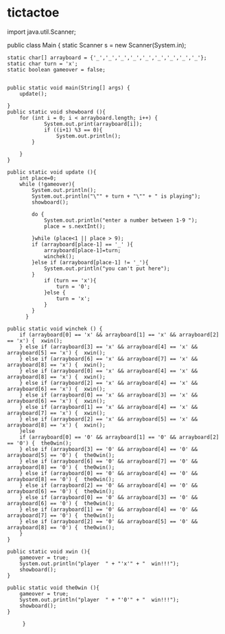 # tictactoe 


import java.util.Scanner;

public class Main {
    static Scanner s = new Scanner(System.in);

    static char[] arrayboard = {'_','_','_','_','_','_','_','_','_'};
    static char turn = 'x';
    static boolean gameover = false;


    public static void main(String[] args) {
        update();

    }
    public static void showboard (){
        for (int i = 0; i < arrayboard.length; i++) {
                System.out.print(arrayboard[i]);
                if ((i+1) %3 == 0){
                    System.out.println();
            }

        }
    }

    public static void update (){
        int place=0;
        while (!gameover){
            System.out.println();
            System.out.println("\"" + turn + "\"" + " is playing");
            showboard();

            do {
                System.out.println("enter a number between 1-9 ");
                place = s.nextInt();

            }while (place<1 || place > 9);
            if (arrayboard[place-1] == '_' ){
                arrayboard[place-1]=turn;
                winchek();
            }else if (arrayboard[place-1] != '_'){
                System.out.println("you can't put here");
            }
                if (turn == 'x'){
                    turn = '0';
                }else {
                    turn = 'x';
                }
            }
          }

    public static void winchek () {
        if (arrayboard[0] == 'x' && arrayboard[1] == 'x' && arrayboard[2] == 'x') {  xwin();
        } else if (arrayboard[3] == 'x' && arrayboard[4] == 'x' && arrayboard[5] == 'x') {  xwin();
        } else if (arrayboard[6] == 'x' && arrayboard[7] == 'x' && arrayboard[8] == 'x') {  xwin();
        } else if (arrayboard[0] == 'x' && arrayboard[4] == 'x' && arrayboard[8] == 'x') {  xwin();
        } else if (arrayboard[2] == 'x' && arrayboard[4] == 'x' && arrayboard[6] == 'x') {  xwin();
        } else if (arrayboard[0] == 'x' && arrayboard[3] == 'x' && arrayboard[6] == 'x') {  xwin();
        } else if (arrayboard[1] == 'x' && arrayboard[4] == 'x' && arrayboard[7] == 'x') {  xwin();
        } else if (arrayboard[2] == 'x' && arrayboard[5] == 'x' && arrayboard[8] == 'x') {  xwin();
        }else
        if (arrayboard[0] == '0' && arrayboard[1] == '0' && arrayboard[2] == '0') {  the0win();
        } else if (arrayboard[3] == '0' && arrayboard[4] == '0' && arrayboard[5] == '0') {  the0win();
        } else if (arrayboard[6] == '0' && arrayboard[7] == '0' && arrayboard[8] == '0') {  the0win();
        } else if (arrayboard[0] == '0' && arrayboard[4] == '0' && arrayboard[8] == '0') {  the0win();
        } else if (arrayboard[2] == '0' && arrayboard[4] == '0' && arrayboard[6] == '0') {  the0win();
        } else if (arrayboard[0] == '0' && arrayboard[3] == '0' && arrayboard[6] == '0') {  the0win();
        } else if (arrayboard[1] == '0' && arrayboard[4] == '0' && arrayboard[7] == '0') {  the0win();
        } else if (arrayboard[2] == '0' && arrayboard[5] == '0' && arrayboard[8] == '0') {  the0win();
        }
    }

    public static void xwin (){
        gameover = true;
        System.out.println("player  " + "'x'" + "  win!!!");
        showboard();
    }

    public static void the0win (){
        gameover = true;
        System.out.println("player  " + "'0'" + "  win!!!");
        showboard();
    }

         }

